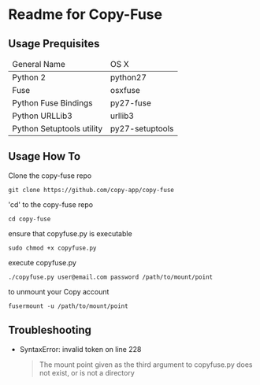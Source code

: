 # Readme for Copy-Fuse

## Usage Prequisites

<table>
    <thead>
	<tr>
	    <td>General Name</td>
		<td>OS X</td>
	</tr>
    </thead>
    <tbody>
	<tr>
	    <td>Python 2</td>
	    <td>python27</td>
	</tr>
	<tr>
	    <td>Fuse</td>
	    <td>osxfuse</td>
	</tr>
	<tr>
	    <td>Python Fuse Bindings</td>
	    <td>py27-fuse</td>
	</tr>
	<tr>
	    <td>Python URLLib3</td>
		<td>urllib3</td>
	</tr>
	<tr>
	    <td>Python Setuptools utility</td>
	    <td>py27-setuptools</td>
	</tr>
    </tbody>
</table>

## Usage How To

Clone the copy-fuse repo

	git clone https://github.com/copy-app/copy-fuse

'cd' to the copy-fuse repo

   	cd copy-fuse

ensure that copyfuse.py is executable

   	sudo chmod +x copyfuse.py

execute copyfuse.py

   	./copyfuse.py user@email.com password /path/to/mount/point

to unmount your Copy account

	fusermount -u /path/to/mount/point

## Troubleshooting

- SyntaxError: invalid token on line 228

  > The mount point given as the third argument to copyfuse.py does not exist, or is not a directory
